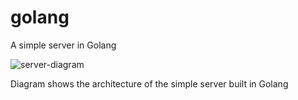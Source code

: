 # golang
A simple server in Golang

![server-diagram](https://user-images.githubusercontent.com/65119446/202730049-0f1dac54-db54-48b7-a144-beaea211f071.png)

Diagram shows the architecture of the simple server built in Golang
